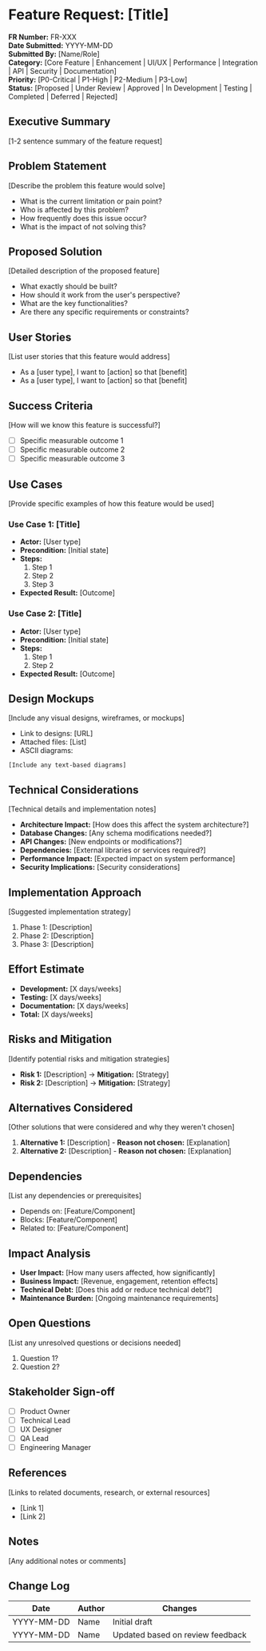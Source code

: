 # Feature Request: [Title]

**FR Number:** FR-XXX  
**Date Submitted:** YYYY-MM-DD  
**Submitted By:** [Name/Role]  
**Category:** [Core Feature | Enhancement | UI/UX | Performance | Integration | API | Security | Documentation]  
**Priority:** [P0-Critical | P1-High | P2-Medium | P3-Low]  
**Status:** [Proposed | Under Review | Approved | In Development | Testing | Completed | Deferred | Rejected]  

## Executive Summary
[1-2 sentence summary of the feature request]

## Problem Statement
[Describe the problem this feature would solve]
- What is the current limitation or pain point?
- Who is affected by this problem?
- How frequently does this issue occur?
- What is the impact of not solving this?

## Proposed Solution
[Detailed description of the proposed feature]
- What exactly should be built?
- How should it work from the user's perspective?
- What are the key functionalities?
- Are there any specific requirements or constraints?

## User Stories
[List user stories that this feature would address]
- As a [user type], I want to [action] so that [benefit]
- As a [user type], I want to [action] so that [benefit]

## Success Criteria
[How will we know this feature is successful?]
- [ ] Specific measurable outcome 1
- [ ] Specific measurable outcome 2
- [ ] Specific measurable outcome 3

## Use Cases
[Provide specific examples of how this feature would be used]

### Use Case 1: [Title]
- **Actor:** [User type]
- **Precondition:** [Initial state]
- **Steps:**
  1. Step 1
  2. Step 2
  3. Step 3
- **Expected Result:** [Outcome]

### Use Case 2: [Title]
- **Actor:** [User type]
- **Precondition:** [Initial state]
- **Steps:**
  1. Step 1
  2. Step 2
- **Expected Result:** [Outcome]

## Design Mockups
[Include any visual designs, wireframes, or mockups]
- Link to designs: [URL]
- Attached files: [List]
- ASCII diagrams:
```
[Include any text-based diagrams]
```

## Technical Considerations
[Technical details and implementation notes]
- **Architecture Impact:** [How does this affect the system architecture?]
- **Database Changes:** [Any schema modifications needed?]
- **API Changes:** [New endpoints or modifications?]
- **Dependencies:** [External libraries or services required?]
- **Performance Impact:** [Expected impact on system performance]
- **Security Implications:** [Security considerations]

## Implementation Approach
[Suggested implementation strategy]
1. Phase 1: [Description]
2. Phase 2: [Description]
3. Phase 3: [Description]

## Effort Estimate
- **Development:** [X days/weeks]
- **Testing:** [X days/weeks]
- **Documentation:** [X days/weeks]
- **Total:** [X days/weeks]

## Risks and Mitigation
[Identify potential risks and mitigation strategies]
- **Risk 1:** [Description] → **Mitigation:** [Strategy]
- **Risk 2:** [Description] → **Mitigation:** [Strategy]

## Alternatives Considered
[Other solutions that were considered and why they weren't chosen]
1. **Alternative 1:** [Description] - **Reason not chosen:** [Explanation]
2. **Alternative 2:** [Description] - **Reason not chosen:** [Explanation]

## Dependencies
[List any dependencies or prerequisites]
- Depends on: [Feature/Component]
- Blocks: [Feature/Component]
- Related to: [Feature/Component]

## Impact Analysis
- **User Impact:** [How many users affected, how significantly]
- **Business Impact:** [Revenue, engagement, retention effects]
- **Technical Debt:** [Does this add or reduce technical debt?]
- **Maintenance Burden:** [Ongoing maintenance requirements]

## Open Questions
[List any unresolved questions or decisions needed]
1. Question 1?
2. Question 2?

## Stakeholder Sign-off
- [ ] Product Owner
- [ ] Technical Lead
- [ ] UX Designer
- [ ] QA Lead
- [ ] Engineering Manager

## References
[Links to related documents, research, or external resources]
- [Link 1]
- [Link 2]

## Notes
[Any additional notes or comments]

## Change Log
| Date | Author | Changes |
|------|--------|---------|
| YYYY-MM-DD | Name | Initial draft |
| YYYY-MM-DD | Name | Updated based on review feedback |